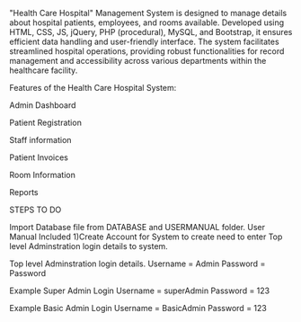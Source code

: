 "Health Care Hospital" Management System is designed to manage details about hospital patients, employees, and rooms available. Developed using HTML, CSS, JS, jQuery, PHP (procedural), MySQL, and Bootstrap, it ensures efficient data handling and user-friendly interface. The system facilitates streamlined hospital operations, providing robust functionalities for record management and accessibility across various departments within the healthcare facility.


Features of the Health Care Hospital System:

Admin Dashboard

Patient Registration

Staff information

Patient Invoices

Room Information

Reports

STEPS TO DO

Import Database file from DATABASE and USERMANUAL folder.
User Manual Included
1)Create Account for System to create need to enter Top level Adminstration login details to system.

Top level Adminstration login  details.
Username = Admin
Password = Password

Example Super Admin Login
Username = superAdmin
Password = 123

Example Basic Admin Login
Username = BasicAdmin
Password = 123
